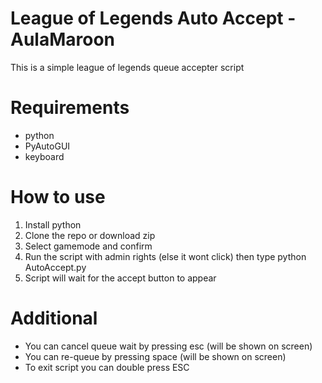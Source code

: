 # League of Legends Auto Accept - AulaMaroon

This is a simple league of legends queue accepter script

# Requirements

- python
- PyAutoGUI
- keyboard

# How to use 

1. Install python
2. Clone the repo or download zip
3. Select gamemode and confirm
4. Run the script with admin rights (else it wont click) then type python AutoAccept.py
5. Script will wait for the accept button to appear

# Additional

- You can cancel queue wait by pressing esc (will be shown on screen)
- You can re-queue by pressing space (will be shown on screen)
- To exit script you can double press ESC
